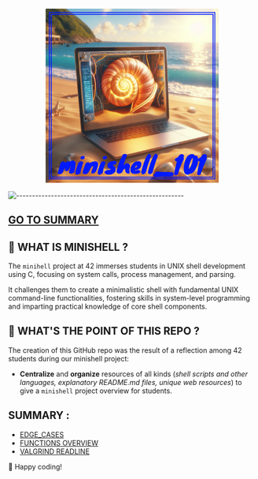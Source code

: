 <p align="center">
  <img src="img/minishell_101.png" width="70%"/>
</p>

![-----------------------------------------------------](https://raw.githubusercontent.com/andreasbm/readme/master/assets/lines/rainbow.png)

 
## [**GO TO SUMMARY**](https://github.com/maitreverge/minishell_101/tree/master/sommaire)



## 🚀 WHAT IS MINISHELL ?

The `minihell` project at 42 immerses students in UNIX shell development using C, focusing on system calls, process management, and parsing.

It challenges them to create a minimalistic shell with fundamental UNIX command-line functionalities, fostering skills in system-level programming and imparting practical knowledge of core shell components.  
    
## 🤔 WHAT'S THE POINT OF THIS REPO ?

The creation of this GitHub repo was the result of a reflection among 42 students during our minishell project:

- **Centralize** and **organize** resources of all kinds (*shell scripts and other languages, explanatory README.md files, unique web resources*) to give a `minishell` project overview for students.

## SUMMARY :

- [EDGE_CASES](https://github.com/maitreverge/minishell_101/tree/master/ressources/edge_cases/)
- [FUNCTIONS OVERVIEW](https://github.com/maitreverge/minishell_101/tree/master/ressources/functions_overview/)
- [VALGRIND READLINE](https://github.com/maitreverge/minishell_101/tree/master/ressources/valgrind_realine)



🚀 Happy coding!
